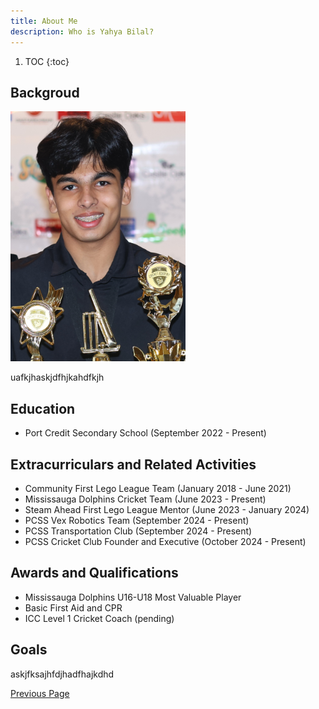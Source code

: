 ```yaml
---
title: About Me
description: Who is Yahya Bilal?
---
```


1. TOC
{:toc}

## Backgroud
<p align="left">
    <img src="./Assets/myPhoto.JPG" width="280" height="400">
</p>

uafkjhaskjdfhjkahdfkjh

## Education
- Port Credit Secondary School (September 2022 - Present)

## Extracurriculars and Related Activities
- Community First Lego League Team (January 2018 - June 2021)
- Mississauga Dolphins Cricket Team (June 2023 - Present)
- Steam Ahead First Lego League Mentor (June 2023 - January 2024)
- PCSS Vex Robotics Team (September 2024 - Present)
- PCSS Transportation Club (September 2024 - Present)
- PCSS Cricket Club Founder and Executive (October 2024 - Present)

## Awards and Qualifications
- Mississauga Dolphins U16-U18 Most Valuable Player
- Basic First Aid and CPR
- ICC Level 1 Cricket Coach (pending)
  
## Goals
askjfksajhfdjhadfhajkdhd

[Previous Page](./)
